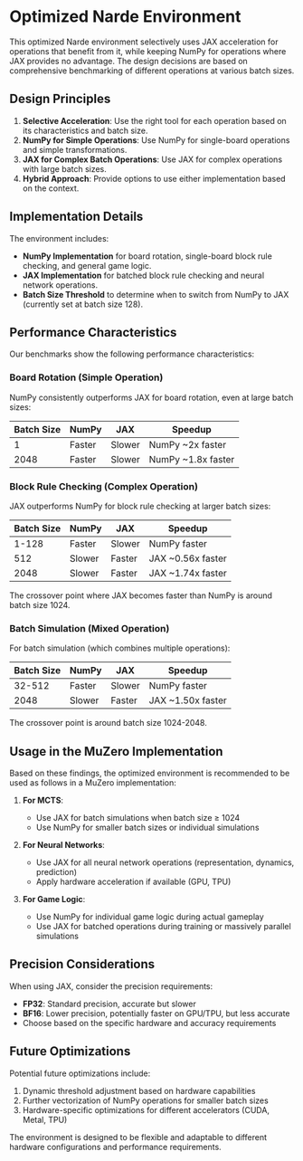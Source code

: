 # Optimized Narde Environment

This optimized Narde environment selectively uses JAX acceleration for operations that benefit from it, while keeping NumPy for operations where JAX provides no advantage. The design decisions are based on comprehensive benchmarking of different operations at various batch sizes.

## Design Principles

1. **Selective Acceleration**: Use the right tool for each operation based on its characteristics and batch size.
2. **NumPy for Simple Operations**: Use NumPy for single-board operations and simple transformations.
3. **JAX for Complex Batch Operations**: Use JAX for complex operations with large batch sizes.
4. **Hybrid Approach**: Provide options to use either implementation based on the context.

## Implementation Details

The environment includes:

- **NumPy Implementation** for board rotation, single-board block rule checking, and general game logic.
- **JAX Implementation** for batched block rule checking and neural network operations.
- **Batch Size Threshold** to determine when to switch from NumPy to JAX (currently set at batch size 128).

## Performance Characteristics

Our benchmarks show the following performance characteristics:

### Board Rotation (Simple Operation)

NumPy consistently outperforms JAX for board rotation, even at large batch sizes:

| Batch Size | NumPy | JAX | Speedup |
|------------|-------|-----|---------|
| 1          | Faster | Slower | NumPy ~2x faster |
| 2048       | Faster | Slower | NumPy ~1.8x faster |

### Block Rule Checking (Complex Operation)

JAX outperforms NumPy for block rule checking at larger batch sizes:

| Batch Size | NumPy | JAX | Speedup |
|------------|-------|-----|---------|
| 1-128      | Faster | Slower | NumPy faster |
| 512        | Slower | Faster | JAX ~0.56x faster |
| 2048       | Slower | Faster | JAX ~1.74x faster |

The crossover point where JAX becomes faster than NumPy is around batch size 1024.

### Batch Simulation (Mixed Operation)

For batch simulation (which combines multiple operations):

| Batch Size | NumPy | JAX | Speedup |
|------------|-------|-----|---------|
| 32-512     | Faster | Slower | NumPy faster |
| 2048       | Slower | Faster | JAX ~1.50x faster |

The crossover point is around batch size 1024-2048.

## Usage in the MuZero Implementation

Based on these findings, the optimized environment is recommended to be used as follows in a MuZero implementation:

1. **For MCTS**: 
   - Use JAX for batch simulations when batch size ≥ 1024
   - Use NumPy for smaller batch sizes or individual simulations

2. **For Neural Networks**:
   - Use JAX for all neural network operations (representation, dynamics, prediction)
   - Apply hardware acceleration if available (GPU, TPU)

3. **For Game Logic**:
   - Use NumPy for individual game logic during actual gameplay
   - Use JAX for batched operations during training or massively parallel simulations

## Precision Considerations

When using JAX, consider the precision requirements:

- **FP32**: Standard precision, accurate but slower
- **BF16**: Lower precision, potentially faster on GPU/TPU, but less accurate
- Choose based on the specific hardware and accuracy requirements

## Future Optimizations

Potential future optimizations include:

1. Dynamic threshold adjustment based on hardware capabilities
2. Further vectorization of NumPy operations for smaller batch sizes
3. Hardware-specific optimizations for different accelerators (CUDA, Metal, TPU)

The environment is designed to be flexible and adaptable to different hardware configurations and performance requirements. 